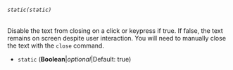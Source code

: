 ###### `static(static)`

Disable the text from closing on a click or keypress if true. If false, the text remains on screen despite user interaction. You will need to manually close the text with the `close` command.

* `static` (**Boolean**|_optional_|Default: true)
